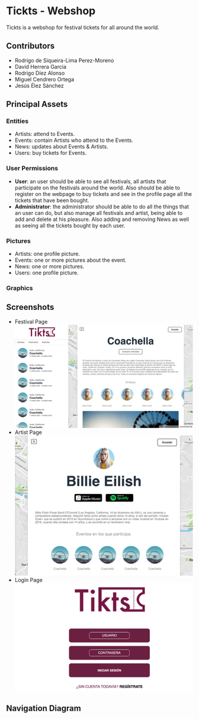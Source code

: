 # Tickts - Webshop

Tickts is a webshop for festival tickets for all around the world.

## Contributors

- Rodrigo de Siqueira-Lima Perez-Moreno
- David Herrera Garcia
- Rodrigo Díez Alonso
- Miguel Cendrero Ortega
- Jesús Élez Sánchez

## Principal Assets

### Entities

- Artists: attend to Events.
- Events: contain Artists who attend to the Events.
- News: updates about Events & Artists.
- Users: buy tickets for Events.

### User Permissions

- **User**: an user should be able to see all festivals, all artists that participate on the festivals around the world. Also should be able to register on the webpage to buy tickets and see in the profile page all the tickets that have been bought.
- **Administrator**: the administrator should be able to do all the things that an user can do, but also manage all festivals and artist, being able to add and delete at his pleasure.
Also adding and removing News as well as seeing all the tickets bought by each user.

### Pictures
- Artists: one profile picture.
- Events: one or more pictures about the event.
- News: one or more pictures.
- Users: one profile picture.

### Graphics

## Screenshots
- Festival Page
![ScreenShot 1](https://github.com/CodeURJC-DAW-2019-20/webapp13/blob/master/assets/ss1.png)
- Artist Page
![ScreenShot 2](https://github.com/CodeURJC-DAW-2019-20/webapp13/blob/master/assets/ss2.png)
- Login Page
![ScreenShot 3](https://github.com/CodeURJC-DAW-2019-20/webapp13/blob/master/assets/ss3.png)

## Navigation Diagram